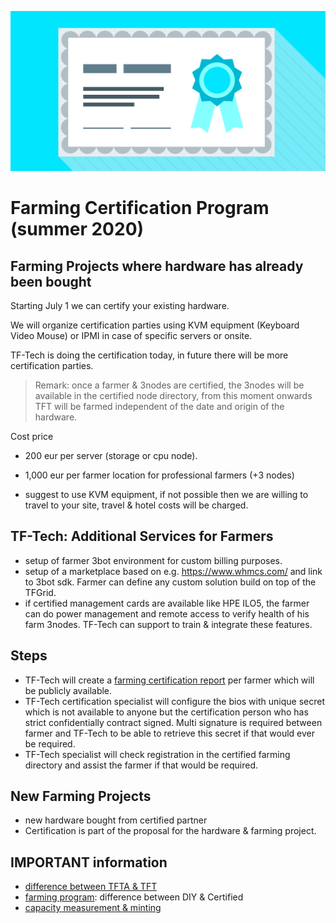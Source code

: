 
![](img/certification.png)

# Farming Certification Program (summer 2020)

## Farming Projects where hardware has already been bought

Starting July 1 we can certify your existing hardware.

We will organize certification parties using KVM equipment (Keyboard Video Mouse) or IPMI in case of specific servers or onsite.

TF-Tech is doing the certification today, in future there will be more certification parties.

> Remark: once a farmer & 3nodes are certified, the 3nodes will be available in the certified node directory, from this moment onwards TFT will be farmed independent of the date and origin of the hardware. 

Cost price 

- 200 eur per server (storage or cpu node).
- 1,000 eur per farmer location for professional farmers (+3 nodes)

- suggest to use KVM equipment, if not possible then we are willing to travel to your site, travel & hotel costs will be charged.

## TF-Tech: Additional Services for Farmers

- setup of farmer 3bot environment for custom billing purposes.
- setup of a marketplace based on e.g. https://www.whmcs.com/ and link to 3bot sdk. Farmer can define any custom solution build on top of the TFGrid.
- if certified management cards are available like HPE ILO5, the farmer can do power management and remote access to verify health of his farm 3nodes. TF-Tech can support to train & integrate these features.

## Steps

- TF-Tech will create a [farming certification report](farming_certification_report.md) per farmer which will be publicly available.
- TF-Tech certification specialist will configure the bios with unique secret which is not available to anyone but the certification person who has strict confidentially contract signed. Multi signature is required between farmer and TF-Tech to be able to retrieve this secret if that would ever be required.
- TF-Tech specialist will check registration in the certified farming directory and assist the farmer if that would be required.

## New Farming Projects

- new hardware bought from certified partner
- Certification is part of the proposal for the hardware & farming project.

## IMPORTANT information

- [difference between TFTA & TFT](tfta_vs_tft.md)
- [farming program](farming_program.md): difference between DIY & Certified
- [capacity measurement & minting](minting_v2.md)